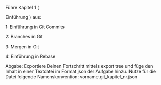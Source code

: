Führe Kapitel 1 (

Einführung ) aus:

1: Einführung in Git Commits

2: Branches in Git

3: Mergen in Git

4: Einführung in Rebase

Abgabe:
Exportiere Deinen Fortschritt mittels export tree und füge den Inhalt in einer Textdatei im Format json der Aufgabe hinzu. Nutze für die Datei folgende Namenskonvention:
vorname.git_kapitel_nr.json
